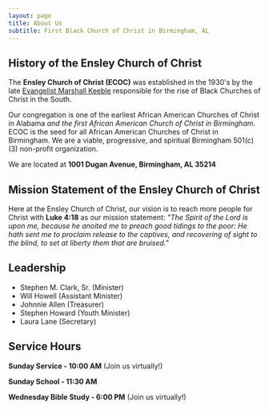 ```yaml
---
layout: page
title: About Us
subtitle: First Black Church of Christ in Birmingham, AL
---
```


## History of the Ensley Church of Christ
The **Ensley Church of Christ (ECOC)** was established in the 1930's by the late [Evangelist Marshall Keeble](https://www.jacksonst.org/marshall-keeble/) responsible for the rise of Black Churches of Christ in the South. 

Our congregation is one of the earliest African American Churches of Christ in Alabama *and the first African American Church of Christ in Birmingham*. ECOC is the seed for all African American Churches of Christ in Birmingham. We are a viable, progressive, and spiritual Birmingham 501(c)(3) non-profit organization. 

We are located at **1001 Dugan Avenue, Birmingham, AL 35214**


## Mission Statement of the Ensley Church of Christ
Here at the Ensley Church of Christ, our vision is to reach more people for Christ with **Luke 4:18** as our mission statement: 
*"The Spirit of the Lord is upon me, because he anoited me to preach good tidings to the poor: He hath sent me to proclaim release to the captives, and recovering of sight to the blind, to set at liberty them that are bruised."*

## Leadership

- Stephen M. Clark, Sr. (Minister)
- Will Howell (Assistant Minister)
- Johnnie Allen (Treasurer)
- Stephen Howard (Youth Minister)
- Laura Lane (Secretary)

## Service Hours

**Sunday Service - 10:00 AM** (Join us virtually!)

**Sunday School - 11:30 AM**

**Wednesday Bible Study - 6:00 PM** (Join us virtually!)
